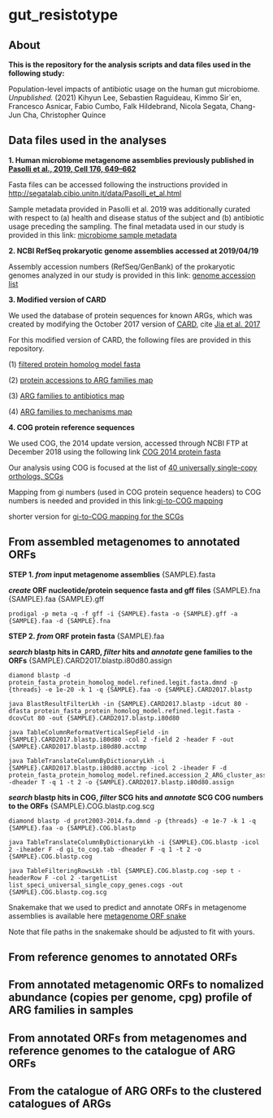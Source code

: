 # gut_resistotype

## About
**This is the repository for the analysis scripts and data files used in the following study:**

Population-level impacts of antibiotic usage on the human gut microbiome. *Unpublished.* (2021) Kihyun Lee, Sebastien Raguideau, Kimmo Sir`en, Francesco Asnicar, Fabio Cumbo, Falk Hildebrand, Nicola Segata, Chang-Jun Cha, Christopher Quince


## Data files used in the analyses

**1. Human microbiome metagenome assemblies previously published in [Pasolli et al., 2019, Cell 176, 649–662](https://doi.org/10.1016/j.cell.2019.01.001)**

Fasta files can be accessed following the instructions provided in http://segatalab.cibio.unitn.it/data/Pasolli_et_al.html

Sample metadata provided in Pasolli et al. 2019 was additionally curated with respect to (a) health and disease status of the subject and (b) antibiotic usage preceding the sampling. The final metadata used in our study is provided in this link: [microbiome sample metadata](https://github.com/kihyunee/gut_resistotype/blob/data/sfile-microbiome-sample-detail.tsv)

**2. NCBI RefSeq prokaryotic genome assemblies accessed at 2019/04/19**

Assembly accession numbers (RefSeq/GenBank) of the prokaryotic genomes analyzed in our study is provided in this link: [genome accession list](https://github.com/kihyunee/gut_resistotype/blob/data/refseq_genbank_assembly_acc_pair.nover.tsv)

**3. Modified version of CARD**

We used the database of protein sequences for known ARGs, which was created by modifying the October 2017 version of [CARD](https://card.mcmaster.ca/), cite [Jia et al. 2017](https://doi.org/10.1093/nar/gkw1004)

For this modified version of CARD, the following files are provided in this repository.

(1) [filtered protein homolog model fasta](https://github.com/kihyunee/gut_resistotype/blob/data/protein_fasta_protein_homolog_model.refined.legit.fasta)

(2) [protein accessions to ARG families map](https://github.com/kihyunee/gut_resistotype/blob/data/protein_fasta_protein_homolog_model.refined.accession_2_ARG_cluster_assign.tab)

(3) [ARG families to antibiotics map](https://github.com/kihyunee/gut_resistotype/blob/data/ClusterAssign_to_Revised_Antibiotic.map)

(4) [ARG families to mechanisms map](https://github.com/kihyunee/gut_resistotype/blob/data/ClusterAssign_to_Revised_Mechanism.map)

**4. COG protein reference sequences**

We used COG, the 2014 update version, accessed through NCBI FTP at December 2018 using the following link [COG 2014 protein fasta](https://ftp.ncbi.nih.gov/pub/COG/COG2014/data/prot2003-2014.fa.gz)

Our analysis using COG is focused at the list of [40 universally single-copy orthologs, SCGs](https://github.com/kihyunee/gut_resistotype/blob/data/list_speci_universal_single_copy_genes.cogs)

Mapping from gi numbers (used in COG protein sequence headers) to COG numbers is needed and provided in this link:[gi-to-COG mapping](https://www.dropbox.com/s/srr6tzim5d4f324/gi_to_cog.tab?dl=0)

shorter version for [gi-to-COG mapping for the SCGs](https://github.com/kihyunee/gut_resistotype/blob/data/gi_to_cog.tab.scg_only)

## From assembled metagenomes to annotated ORFs

**STEP 1. _from_ input metagenome assemblies** {SAMPLE}.fasta

**_create_ ORF nucleotide/protein sequence fasta and gff files** {SAMPLE}.fna {SAMPLE}.faa {SAMPLE}.gff

```
prodigal -p meta -q -f gff -i {SAMPLE}.fasta -o {SAMPLE}.gff -a {SAMPLE}.faa -d {SAMPLE}.fna 
```

**STEP 2. _from_ ORF protein fasta** {SAMPLE}.faa

**_search_ blastp hits in CARD, _filter_ hits and _annotate_ gene families to the ORFs** {SAMPLE}.CARD2017.blastp.i80d80.assign

```
diamond blastp -d protein_fasta_protein_homolog_model.refined.legit.fasta.dmnd -p {threads} -e 1e-20 -k 1 -q {SAMPLE}.faa -o {SAMPLE}.CARD2017.blastp

java BlastResultFilterLkh -in {SAMPLE}.CARD2017.blastp -idcut 80 -dfasta protein_fasta_protein_homolog_model.refined.legit.fasta -dcovCut 80 -out {SAMPLE}.CARD2017.blastp.i80d80

java TableColumnReformatVerticalSepField -in {SAMPLE}.CARD2017.blastp.i80d80 -col 2 -field 2 -header F -out {SAMPLE}.CARD2017.blastp.i80d80.acctmp

java TableTranslateColumnByDictionaryLkh -i {SAMPLE}.CARD2017.blastp.i80d80.acctmp -icol 2 -iheader F -d protein_fasta_protein_homolog_model.refined.accession_2_ARG_cluster_assign.tab -dheader T -q 1 -t 2 -o {SAMPLE}.CARD2017.blastp.i80d80.assign
```

**_search_ blastp hits in COG, _filter_ SCG hits and _annotate_ SCG COG numbers to the ORFs** {SAMPLE}.COG.blastp.cog.scg
```
diamond blastp -d prot2003-2014.fa.dmnd -p {threads} -e 1e-7 -k 1 -q {SAMPLE}.faa -o {SAMPLE}.COG.blastp

java TableTranslateColumnByDictionaryLkh -i {SAMPLE}.COG.blastp -icol 2 -iheader F -d gi_to_cog.tab -dheader F -q 1 -t 2 -o {SAMPLE}.COG.blastp.cog

java TableFilteringRowsLkh -tbl {SAMPLE}.COG.blastp.cog -sep t -headerRow F -col 2 -targetList list_speci_universal_single_copy_genes.cogs -out {SAMPLE}.COG.blastp.cog.scg
```

Snakemake that we used to predict and annotate ORFs in metagenome assemblies is available here [metagenome ORF snake](https://github.com/kihyunee/gut_resistotype/blob/main/scripts/metagenome_annotation.snake)

Note that file paths in the snakemake should be adjusted to fit with yours.


## From reference genomes to annotated ORFs

## From annotated metagenomic ORFs to nomalized abundance (copies per genome, cpg) profile of ARG families in samples

## From annotated ORFs from metagenomes and reference genomes to the catalogue of ARG ORFs

## From the catalogue of ARG ORFs to the clustered catalogues of ARGs


